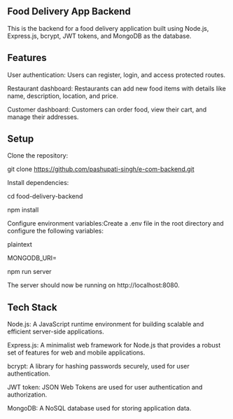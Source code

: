 ## Food Delivery App Backend
This is the backend for a food delivery application built using Node.js, Express.js, bcrypt, JWT tokens, and MongoDB as the database.

## Features

User authentication: Users can register, login, and access protected routes.

Restaurant dashboard: Restaurants can add new food items with details like name, description, location, and price.

Customer dashboard: Customers can order food, view their cart, and manage their addresses.

## Setup
Clone the repository:

git clone https://github.com/pashupati-singh/e-com-backend.git

Install dependencies:

cd food-delivery-backend

npm install

Configure environment variables:Create a .env file in the root directory and configure the following variables:

plaintext


MONGODB_URI=<mongodb-uri>

npm run server

The server should now be running on http://localhost:8080.

## Tech Stack

Node.js: A JavaScript runtime environment for building scalable and efficient server-side applications.

Express.js: A minimalist web framework for Node.js that provides a robust set of features for web and mobile applications.

bcrypt: A library for hashing passwords securely, used for user authentication.

JWT token: JSON Web Tokens are used for user authentication and authorization.

MongoDB: A NoSQL database used for storing application data.


